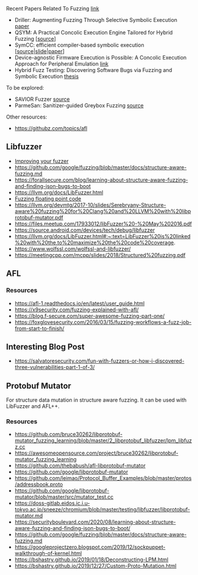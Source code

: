

Recent Papers Related To Fuzzing [link](https://wcventure.github.io/FuzzingPaper/)

- Driller: Augmenting Fuzzing Through Selective Symbolic Execution [paper](https://sites.cs.ucsb.edu/~vigna/publications/2016_NDSS_Driller.pdf)
- QSYM: A Practical Concolic Execution Engine Tailored for Hybrid Fuzzing [[source](https://github.com/sslab-gatech/qsym#run-hybrid-fuzzing-with-afl|[paper](https://www.usenix.org/system/files/conference/usenixsecurity18/sec18-yun.pdf))]
- SymCC: efficient compiler-based symbolic execution [[source](https://github.com/eurecom-s3/symcc)|[slide](https://www.usenix.org/system/files/sec20_slides_popelau.pdf)|[paper](https://www.usenix.org/conference/usenixsecurity20/presentation/poeplau)]
- Device-agnostic Firmware Execution is Possible: A Concolic Execution Approach for Peripheral Emulation [link](https://openreview.net/pdf?id=rylaZ6iIDr)
- Hybrid Fuzz Testing: Discovering Software Bugs via Fuzzing and Symbolic Execution [thesis](http://reports-archive.adm.cs.cmu.edu/anon/2012/CMU-CS-12-116.pdf)


To be explored:

- SAVIOR Fuzzer [source](https://github.com/evanmak/savior-source)
- ParmeSan: Sanitizer-guided Greybox Fuzzing [source](https://github.com/vusec/parmesan)

Other resources:

- https://githubz.com/topics/afl


## Libfuzzer
- [Improving your fuzzer](https://fuchsia.dev/fuchsia-src/development/testing/fuzzing/improve-a-fuzzer)
- https://github.com/google/fuzzing/blob/master/docs/structure-aware-fuzzing.md
- https://forallsecure.com/blog/learning-about-structure-aware-fuzzing-and-finding-json-bugs-to-boot
- https://llvm.org/docs/LibFuzzer.html
- [Fuzzing floating point code](https://rigtorp.se/fuzzing-floating-point-code/)
- https://llvm.org/devmtg/2017-10/slides/Serebryany-Structure-aware%20fuzzing%20for%20Clang%20and%20LLVM%20with%20libprotobuf-mutator.pdf
- https://files.meetup.com/17933012/libFuzzer%20-%20May%202016.pdf
- https://source.android.com/devices/tech/debug/libfuzzer
- https://llvm.org/docs/LibFuzzer.html#:~:text=LibFuzzer%20is%20linked%20with%20the,to%20maximize%20the%20code%20coverage.
- https://www.wolfssl.com/wolfssl-and-libfuzzer/
- https://meetingcpp.com/mcpp/slides/2018/Structured%20fuzzing.pdf


## AFL

### Resources
- https://afl-1.readthedocs.io/en/latest/user_guide.html
- https://x9security.com/fuzzing-explained-with-afl/
- https://blog.f-secure.com/super-awesome-fuzzing-part-one/
- https://foxglovesecurity.com/2016/03/15/fuzzing-workflows-a-fuzz-job-from-start-to-finish/


## Interesting Blog Post
- https://salvatoresecurity.com/fun-with-fuzzers-or-how-i-discovered-three-vulnerabilities-part-1-of-3/

## Protobuf Mutator
For structure data mutation in structure aware fuzzing. It can be used with LibFuzzer and AFL++.

### Resources
- https://github.com/bruce30262/libprotobuf-mutator_fuzzing_learning/blob/master/2_libprotobuf_libfuzzer/lpm_libfuzz.cc
- https://awesomeopensource.com/project/bruce30262/libprotobuf-mutator_fuzzing_learning
- https://github.com/thebabush/afl-libprotobuf-mutator
- https://github.com/google/libprotobuf-mutator
- https://github.com/leimao/Protocol_Buffer_Examples/blob/master/protos/addressbook.proto
- https://github.com/google/libprotobuf-mutator/blob/master/src/mutator_test.cc
- https://doss-gitlab.eidos.ic.i.u-tokyo.ac.jp/sneeze/chromium/blob/master/testing/libfuzzer/libprotobuf-mutator.md
- https://securityboulevard.com/2020/08/learning-about-structure-aware-fuzzing-and-finding-json-bugs-to-boot/
- https://github.com/google/fuzzing/blob/master/docs/structure-aware-fuzzing.md
- https://googleprojectzero.blogspot.com/2019/12/sockpuppet-walkthrough-of-kernel.html
- https://bshastry.github.io/2019/01/18/Deconstructing-LPM.html
- https://bshastry.github.io/2019/12/27/Custom-Proto-Mutation.html
